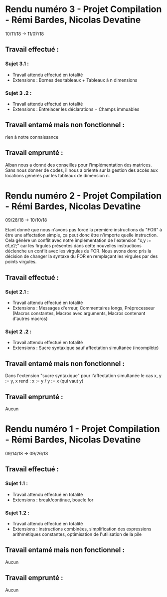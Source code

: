 # Rendu numéro 3 - Projet Compilation - Rémi Bardes, Nicolas Devatine

10/11/18 -> 11/07/18


## Travail effectué :

### Sujet 3.1 :

* Travail attendu effectué en totalité
* Extensions : Bornes des tableaux + Tableaux à n dimensions
	             
### Sujet 3 .2 :
* Travail attendu effectué en totalité
* Extensions : Entrelacer les déclarations + Champs immuables

## Travail entamé mais non fonctionnel : 
rien à notre connaissance

## Travail emprunté : 
Alban nous a donné des conseilles pour l'implémentation des matrices. Sans nous donner de codes, il nous a orienté sur la gestion des accés aux locations générés par les tableaux de dimension n.

# Rendu numéro 2 - Projet Compilation - Rémi Bardes, Nicolas Devatine

09/28/18 -> 10/10/18

Etant donné que nous n'avons pas forcé la première instructions du "FOR" à être une affectation simple, ça peut donc être n'importe quelle instruction. Cela génère un conflit avec notre implémentation de l'extension "x,y := e1,e2;" car les firgules présentes dans cette nouvelles instructions déclenche un conflit avec les virgules du FOR.
Nous avons donc pris la décision de changer la syntaxe du FOR en remplaçant les virgules par des points virgules.
	
## Travail effectué :

### Sujet 2.1 :

* Travail attendu effectué en totalité
* Extensions : Messages d'erreur, Commentaires longs, Préprocesseur (Macros constantes, Macros avec arguments, Macros contenant d'autres macros)
	
### Sujet 2 .2 :
* Travail attendu effectué en totalité
* Extensions : Sucre syntaxique sauf affectation simultanée (incomplète)

## Travail entamé mais non fonctionnel :

Dans l'extension "sucre syntaxique" pour l'affectation simultanée le cas x, y := y, x rend : x := y / y := x (qui vaut y)

## Travail emprunté :

Aucun

# Rendu numéro 1 - Projet Compilation - Rémi Bardes, Nicolas Devatine

09/14/18 -> 09/26/18
	
## Travail effectué :

### Sujet 1.1 :

* Travail attendu effectué en totalité
* Extensions : break/continue, boucle for
	
### Sujet 1.2 :
* Travail attendu effectué en totalité
* Extensions : instructions combinées, simplification des expressions arithmétiques constantes, optimisation de l'utilisation de la pile

## Travail entamé mais non fonctionnel :

Aucun

## Travail emprunté :

Aucun